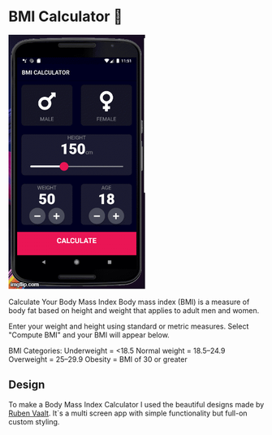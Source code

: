 # BMI Calculator 💪

![screen](https://github.com/Anna-Myzukina/Bootcamp-flutter/blob/master/bmi_calculator/images/4fulpg.gif)

Calculate Your Body Mass Index
Body mass index (BMI) is a measure of body fat based on height and weight that applies to adult men and women.

Enter your weight and height using standard or metric measures.
Select "Compute BMI" and your BMI will appear below.

BMI Categories:
Underweight = <18.5
Normal weight = 18.5–24.9
Overweight = 25–29.9
Obesity = BMI of 30 or greater

## Design

To make a Body Mass Index Calculator I used the beautiful designs made by [Ruben Vaalt](https://dribbble.com/shots/4585382-Simple-BMI-Calculator). It`s a multi screen app with simple functionality but full-on custom styling. 


